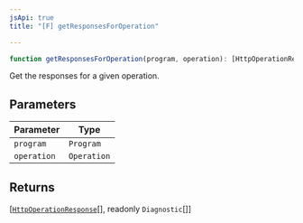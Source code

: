 ```yaml
---
jsApi: true
title: "[F] getResponsesForOperation"

---
```

```ts
function getResponsesForOperation(program, operation): [HttpOperationResponse[], readonly Diagnostic[]]
```

Get the responses for a given operation.

## Parameters

| Parameter | Type |
| ------ | ------ |
| `program` | `Program` |
| `operation` | `Operation` |

## Returns

[[`HttpOperationResponse`](../interfaces/HttpOperationResponse.md)[], readonly `Diagnostic`[]]
